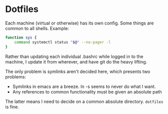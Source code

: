 # Dotfiles
Each machine (virtual or otherwise) has its own config. 
Some things are common to all shells. Example:

``` bash
function sys {
    command systemctl status "$@" --no-pager -l
}
```

Rather than updating each individual .bashrc while logged in to the machine, I update it from wherever, and have git do the heavy lifting.

The only problem is symlinks aren't decided here, which presents two problems:

- Symlinks in emacs are a breeze. ln -s seems to never do what I want.
- Any references to common functionality must be given an absolute path

The latter means I need to decide on a common absolute directory. `dotfiles` is fine.


